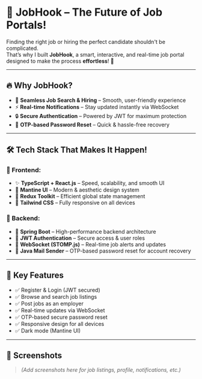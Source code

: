 # 🚀 JobHook – The Future of Job Portals!

Finding the right job or hiring the perfect candidate shouldn't be complicated.  
That’s why I built **JobHook**, a smart, interactive, and real-time job portal designed to make the process **effortless**! 🎯

---

## 🔥 Why JobHook?

- 💼 **Seamless Job Search & Hiring** – Smooth, user-friendly experience  
- ⚡ **Real-time Notifications** – Stay updated instantly via WebSocket  
- 🔒 **Secure Authentication** – Powered by JWT for maximum protection  
- 📩 **OTP-based Password Reset** – Quick & hassle-free recovery  

---

## 🛠 Tech Stack That Makes It Happen!

### 🔹 Frontend:

- ✨ **TypeScript + React.js** – Speed, scalability, and smooth UI  
- 🎨 **Mantine UI** – Modern & aesthetic design system  
- 🔄 **Redux Toolkit** – Efficient global state management  
- 📱 **Tailwind CSS** – Fully responsive on all devices  

### 🔹 Backend:

- 🚀 **Spring Boot** – High-performance backend architecture  
- 🔐 **JWT Authentication** – Secure access & user roles  
- 🔔 **WebSocket (STOMP.js)** – Real-time job alerts and updates  
- 📧 **Java Mail Sender** – OTP-based password reset for account recovery  

---

## 🌟 Key Features

- ✅ Register & Login (JWT secured)
- ✅ Browse and search job listings
- ✅ Post jobs as an employer
- ✅ Real-time updates via WebSocket
- ✅ OTP-based secure password reset
- ✅ Responsive design for all devices
- ✅ Dark mode (Mantine UI)

---

## 📸 Screenshots

> *(Add screenshots here for job listings, profile, notifications, etc.)*

